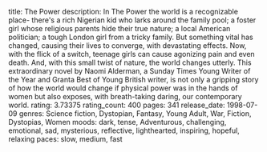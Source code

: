title: The Power
description: In The Power the world is a recognizable place- there's a rich Nigerian kid who larks around the family pool; a foster girl whose religious parents hide their true nature; a local American politician; a tough London girl from a tricky family. But something vital has changed, causing their lives to converge, with devastating effects. Now, with the flick of a switch, teenage girls can cause agonizing pain and even death. And, with this small twist of nature, the world changes utterly. This extraordinary novel by Naomi Alderman, a Sunday Times Young Writer of the Year and Granta Best of Young British writer, is not only a gripping story of how the world would change if physical power was in the hands of women but also exposes, with breath-taking daring, our contemporary world.
rating: 3.73375
rating_count: 400
pages: 341
release_date: 1998-07-09
genres: Science fiction, Dystopian, Fantasy, Young Adult, War, Fiction, Dystopias, Women
moods: dark, tense, Adventurous, challenging, emotional, sad, mysterious, reflective, lighthearted, inspiring, hopeful, relaxing
paces: slow, medium, fast